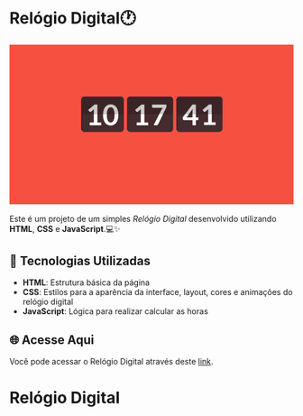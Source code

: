 # Relógio Digital🕐

![Imagem do Relógio Digital](./img/clock.gif)

Este é um projeto de um simples *Relógio Digital* desenvolvido utilizando **HTML**, **CSS** e **JavaScript**.💻✨

## 🚀 Tecnologias Utilizadas

- **HTML**: Estrutura básica da página
- **CSS**: Estilos para a aparência da interface,  layout, cores e animações do relógio digital
- **JavaScript**: Lógica para realizar calcular as horas

## 🌐 Acesse Aqui

Você pode acessar  o Relógio Digital através deste [link](https://marcellofigueiredo.github.io/Relogio-Digital/).
# Relógio Digital
